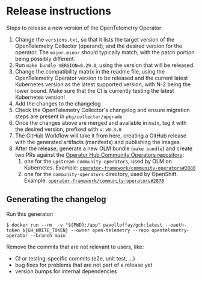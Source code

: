 # Release instructions

Steps to release a new version of the OpenTelemetry Operator:

1. Change the `versions.txt`, so that it lists the target version of the OpenTelemetry Collector (operand), and the desired version for the operator. The `major.minor` should typically match, with the patch portion being possibly different.
1. Run `make bundle VERSION=0.29.0`, using the version that will be released.
1. Change the compatibility matrix in the readme file, using the OpenTelemetry Operator version to be released and the current latest Kubernetes version as the latest supported version, with N-2 being the lower bound. Make sure that the CI is currently testing the latest Kubernetes version!
1. Add the changes to the changelog
1. Check the OpenTelemetry Collector's changelog and ensure migration steps are present in `pkg/collector/upgrade`
1. Once the changes above are merged and available in `main`, tag it with the desired version, prefixed with `v`: `v0.3.0`
1. The GitHub Workflow will take it from here, creating a GitHub release with the generated artifacts (manifests) and publishing the images
1. After the release, generate a new OLM bundle (`make bundle`) and create two PRs against the [Operator Hub Community Operators repository](https://github.com/operator-framework/community-operators):
   1. one for the `upstream-community-operators`, used by OLM on Kubernetes. Example: [`operator-framework/community-operators#2880`](operator-framework/community-operators/pull/2880)
   1. one for the `community-operators` directory, used by OpenShift. Example: [`operator-framework/community-operators#2878`](operator-framework/community-operators/pull/2878)

## Generating the changelog

Run this generator:
```console
$ docker run --rm  -v "${PWD}:/app" pavolloffay/gch:latest --oauth-token ${GH_WRITE_TOKEN} --owner open-telemetry --repo opentelemetry-operator --branch main
```

Remove the commits that are not relevant to users, like:
* CI or testing-specific commits (e2e, unit test, ...)
* bug fixes for problems that are not part of a release yet
* version bumps for internal dependencies
